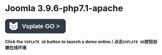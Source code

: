 # Joomla 3.9.6-php7.1-apache

<a href="https://www.vsplate.com/?docker-compose=https://github.com/vsplate/dcenvs/joomla/3.9.6-php7.1-apache"><img alt="VSPLATE GO" src="https://raw.githubusercontent.com/vsplate/images/master/vsgo_btn.png" width="200px"></a>

**Click the `VSPLATE GO` button to launch a demo online / 点击`VSPLATE GO`按钮创建在线环境**